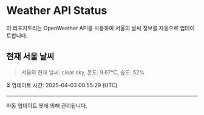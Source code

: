 
# Weather API Status

이 리포지토리는 OpenWeather API를 사용하여 서울의 날씨 정보를 자동으로 업데이트합니다.

## 현재 서울 날씨
> 서울의 현재 날씨: clear sky, 온도: 9.67°C, 습도: 52%

⏳ 업데이트 시간: 2025-04-03 00:55:29 (UTC)

---
자동 업데이트 봇에 의해 관리됩니다.
